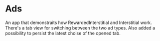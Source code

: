 # Ads

An app that demonstraits how RewardedInterstitial and Interstitial work.
There's a tab view for switching between the two ad types. Also added a possibility to persist the latest choise of the opened tab.
